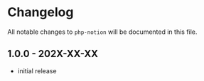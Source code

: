 # Changelog

All notable changes to `php-notion` will be documented in this file.

## 1.0.0 - 202X-XX-XX

- initial release
